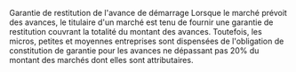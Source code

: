 Garantie de restitution de l'avance de démarrage
Lorsque le marché prévoit des avances, le titulaire d'un marché est tenu
de fournir une garantie de restitution couvrant la totalité du montant
des avances.
Toutefois, les micros, petites et moyennes entreprises sont dispensées
de l'obligation de constitution de garantie pour les avances ne
dépassant pas 20% du montant des marchés dont elles sont attributaires.